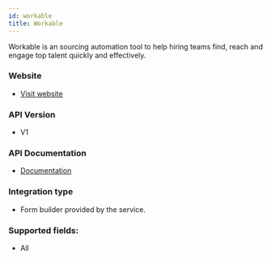 ```yaml
---
id: workable
title: Workable
---
```


Workable is an sourcing automation tool to help hiring teams find, reach and engage top talent quickly and effectively.
### Website

* [Visit website](https://www.workable.com/)

### API Version

* V1

### API Documentation

* [Documentation](https://workable.readme.io/reference/generate-an-access-token)

### Integration type

* Form builder provided by the service.

### Supported fields:
* All

